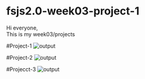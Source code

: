 # fsjs2.0-week03-project-1
Hi everyone,  
This is my week03/projects 

#Project-1
![output](https://user-images.githubusercontent.com/119164102/211241852-2913a400-f344-4caf-bb1d-4cc79f9aec19.png)

#Project-2
![output](https://user-images.githubusercontent.com/119164102/211543552-f1192028-d68a-401a-a5fc-7f15d3a5d497.png)

#Projecct-3
![output](https://user-images.githubusercontent.com/119164102/211543650-67bab9bf-8ed2-41a7-a229-e6d09f10a3cc.png)
